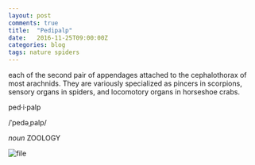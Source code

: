 ```yaml
---
layout: post
comments: true
title:  "Pedipalp"
date:   2016-11-25T09:00:00Z
categories: blog
tags: nature spiders
---
```




each of the second pair of appendages attached to the cephalothorax of most arachnids. They are variously specialized as pincers in scorpions, sensory organs in spiders, and locomotory organs in horseshoe crabs.

ped·i·palp

/ˈpedəˌpalp/

*noun* ZOOLOGY



![file](https://img.tdevisscher.ca/images/blog/e0929e44-d700-8d8a-c872-73ec8e8dee7a_300x200.jpg)